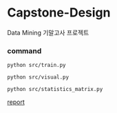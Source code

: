 # Capstone-Design
Data Mining 기말고사 프로젝트

### command
```
python src/train.py

python src/visual.py

python src/statistics_matrix.py
```

[report](https://github.com/GeonHyeock/Capstone-Design-Score-Prediction/blob/dev/DM_TeamReport.pdf)